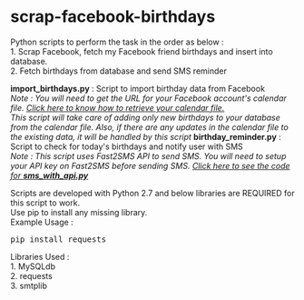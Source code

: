 # scrap-facebook-birthdays
<p>
Python scripts to perform the task in the order as below :<br>
1. Scrap Facebook, fetch my Facebook friend birthdays and insert into database.<br>
2. Fetch birthdays from database and send SMS reminder<br>
</p>
<p>
<b>import_birthdays.py</b>		:	Script to import birthday data from Facebook<br>
<em>Note : You will need to get the URL for your Facebook account's calendar file. <a href="https://www.anirudhsethi.in/blog/tech/import-facebook-birthdays-as-calendar/" target="_blank">Click here to know how to retrieve your calendar file.</a></em><br>
<em>This script will take care of adding only new birthdays to your database from the calendar file. Also, if there are any updates in the calendar file to the existing data, it will be handled by this script</em>
<b>birthday_reminder.py</b> 	:	Script to check for today's birthdays and notify user with SMS<br>
<em>Note : This script uses Fast2SMS API to send SMS. You will need to setup your API key on Fast2SMS before sending SMS. <a href="https://github.com/ani10030/sms-with-api">Click here to see the code for <b>sms_with_api.py</b></a></em>
</p>
<p>
Scripts are developed with Python 2.7 and below libraries are REQUIRED for this script to work.<br>
Use pip to install any missing library.<br>
Example Usage : <pre>pip install requests</pre>
</p>
<p>
Libraries Used :<br>
1. MySQLdb<br>
2. requests<br>
3. smtplib<br>
</p>